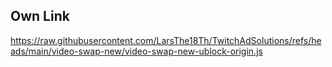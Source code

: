 ## Own Link

https://raw.githubusercontent.com/LarsThe18Th/TwitchAdSolutions/refs/heads/main/video-swap-new/video-swap-new-ublock-origin.js